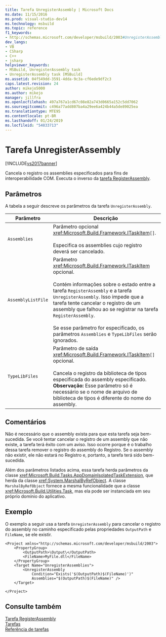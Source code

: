 ```yaml
---
title: Tarefa UnregisterAssembly | Microsoft Docs
ms.date: 11/15/2016
ms.prod: visual-studio-dev14
ms.technology: msbuild
ms.topic: reference
f1_keywords:
- http://schemas.microsoft.com/developer/msbuild/2003#UnregisterAssembly
dev_langs:
- VB
- CSharp
- C++
- jsharp
helpviewer_keywords:
- MSBuild, UnregisterAssembly task
- UnregisterAssembly task [MSBuild]
ms.assetid: 04f549dd-3591-4dda-9c3a-cf6ede9df2c3
caps.latest.revision: 24
author: mikejo5000
ms.author: mikejo
manager: jillfra
ms.openlocfilehash: 497a767a1cd67c08e82a743d0665a152c5dd7062
ms.sourcegitcommit: c496a77add807ba4a29ee6a424b44a5de89025ea
ms.translationtype: MTE95
ms.contentlocale: pt-BR
ms.lasthandoff: 01/24/2019
ms.locfileid: "54833713"
---
```

# <a name="unregisterassembly-task"></a>Tarefa UnregisterAssembly
[!INCLUDE[vs2017banner](../includes/vs2017banner.md)]

  
Cancela o registro os assemblies especificados para fins de interoperabilidade COM. Executa o inverso da [tarefa RegisterAssembly](../msbuild/registerassembly-task.md).  
  
## <a name="parameters"></a>Parâmetros  
 A tabela a seguir descreve os parâmetros da tarefa `UnregisterAssembly`.  
  
|Parâmetro|Descrição|  
|---------------|-----------------|  
|`Assemblies`|Parâmetro opcional <xref:Microsoft.Build.Framework.ITaskItem>`[]`.<br /><br /> Especifica os assemblies cujo registro deverá ser cancelado.|  
|`AssemblyListFile`|Parâmetro <xref:Microsoft.Build.Framework.ITaskItem> opcional.<br /><br /> Contém informações sobre o estado entre a tarefa `RegisterAssembly` e a tarefa `UnregisterAssembly`. Isso impede que a tarefa tente cancelar o registro de um assembly que falhou ao se registrar na tarefa `RegisterAssembly`.<br /><br /> Se esse parâmetro for especificado, os parâmetros `Assemblies` e `TypeLibFiles` serão ignorados.|  
|`TypeLibFiles`|Parâmetro de saída <xref:Microsoft.Build.Framework.ITaskItem>`[]` opcional.<br /><br /> Cancela o registro da biblioteca de tipos especificada do assembly especificado. **Observação:**  Esse parâmetro só é necessário se o nome de arquivo de biblioteca de tipos é diferente do nome do assembly.|  
  
## <a name="remarks"></a>Comentários  
 Não é necessário que o assembly exista para que esta tarefa seja bem-sucedida. Se você tentar cancelar o registro de um assembly que não existe, a tarefa terá êxito com um aviso. Isso ocorre porque é o trabalho dessa tarefa remover o registro do assembly do Registro. Se o assembly não existir, ele não estará no Registro e, portanto, a tarefa terá sido bem-sucedida.  
  
 Além dos parâmetros listados acima, essa tarefa herda parâmetros da classe <xref:Microsoft.Build.Tasks.AppDomainIsolatedTaskExtension>, que herda da classe <xref:System.MarshalByRefObject>. A classe `MarshalByRefObject` fornece a mesma funcionalidade que a classe <xref:Microsoft.Build.Utilities.Task>, mas ela pode ser instanciada em seu próprio domínio do aplicativo.  
  
## <a name="example"></a>Exemplo  
 O exemplo a seguir usa a tarefa `UnregisterAssembly` para cancelar o registro do assembly no caminho especificado pelas propriedades `OutputPath` e `FileName`, se ele existir.  
  
```  
<Project xmlns="http://schemas.microsoft.com/developer/msbuild/2003">  
    <PropertyGroup>  
        <OutputPath>\Output\</OutputPath>  
        <FileName>MyFile.dll</FileName>  
    </PropertyGroup>  
    <Target Name="UnregisterAssemblies">  
        <UnregisterAssembly  
            Condition="Exists('$(OutputPath)$(FileName)')"  
            Assemblies="$(OutputPath)$(FileName)" />  
    </Target>  
  
</Project>  
```  
  
## <a name="see-also"></a>Consulte também  
 [Tarefa RegisterAssembly](../msbuild/registerassembly-task.md)   
 [Tarefas](../msbuild/msbuild-tasks.md)   
 [Referência de tarefas](../msbuild/msbuild-task-reference.md)
